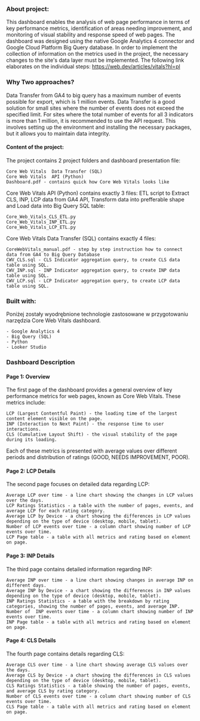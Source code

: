 ### About project:
This dashboard enables the analysis of web page performance in terms of key performance metrics, identification of areas needing improvement, 
and monitoring of visual stability and response speed of web pages.
The dashboard was designed using the native Google Analytics 4 connector and Google Cloud Platform Big Query database. 
In order to implement the collection of information on the metrics used in the project, the necessary changes to the site's data layer must be implemented.
The following link elaborates on the individual steps: https://web.dev/articles/vitals?hl=pl

### Why Two approaches?
Data Transfer from GA4 to big query has a maximum number of events possible for export, which is 1 million events. Data Transfer is a good solution for small sites where the number of events does not exceed the specified limit. 
For sites where the total number of events for all 3 indicators is more than 1 million, it is recommended to use the API request. This involves setting up the environment and installing the necessary packages, but it allows you to maintain data integrity.

#### Content of the project:
The project contains 2 project folders and dashboard presentation file: 
    
    Core Web Vitals  Data Transfer (SQL)
    Core Web Vitals  API (Python)
    Dashboard.pdf - contains quick how Core Web Vitals looks like

Core Web Vitals API (Python) contains exactly 3 files:
    ETL script to Extract CLS, INP, LCP data from GA4 API, Transform data into prefferable shape and Load data into Big Query SQL table:
    
    Core_Web_Vitals_CLS_ETL.py
    Core_Web_Vitals_INP_ETL.py 
    Core_Web_Vitals_LCP_ETL.py
    
Core Web Vitals Data Transfer (SQL) contains exactly 4 files:

    CoreWebVitals_manual.pdf - step by step instruction how to connect data from GA4 to Big Query Database
    CWV_CLS.sql - CLS Indicator aggregation query, to create CLS data table using SQL.
    CWV_INP.sql - INP Indicator aggregation query, to create INP data table using SQL.
    CWV_LCP.sql - LCP Indicator aggregation query, to create LCP data table using SQL. 

### Built with: 
Poniżej zostały wyodrębnione technologie zastosowane w przygotowaniu narzędzia Core Web Vitals dashboard.

    - Google Analytics 4
    - Big Query (SQL)
    - Python
    - Looker Studio

            
### Dashboard Description

#### Page 1: Overview
The first page of the dashboard provides a general overview of key performance metrics for web pages, known as Core Web Vitals. These metrics include:

    LCP (Largest Contentful Paint) - the loading time of the largest content element visible on the page.
    INP (Interaction to Next Paint) - the response time to user interactions.
    CLS (Cumulative Layout Shift) - the visual stability of the page during its loading.

Each of these metrics is presented with average values over different periods and distribution of ratings (GOOD, NEEDS IMPROVEMENT, POOR).

#### Page 2: LCP Details
The second page focuses on detailed data regarding LCP:

    Average LCP over time - a line chart showing the changes in LCP values over the days.
    LCP Ratings Statistics - a table with the number of pages, events, and average LCP for each rating category.
    Average LCP by Device - a chart showing the differences in LCP values depending on the type of device (desktop, mobile, tablet).
    Number of LCP events over time - a column chart showing number of LCP events over time.
    LCP Page table - a table with all metrics and rating based on element on page.

#### Page 3: INP Details
The third page contains detailed information regarding INP:

    Average INP over time - a line chart showing changes in average INP on different days.
    Average INP by Device - a chart showing the differences in INP values depending on the type of device (desktop, mobile, tablet).
    INP Ratings Statistics - a table with the breakdown by rating categories, showing the number of pages, events, and average INP.
    Number of  INP events over time - a column chart showing number of INP events over time.
    INP Page table - a table with all metrics and rating based on element on page.

#### Page 4: CLS Details
The fourth page contains details regarding CLS:

    Average CLS over time - a line chart showing average CLS values over the days.
    Average CLS by Device - a chart showing the differences in CLS values depending on the type of device (desktop, mobile, tablet).
    CLS Ratings Statistics - a table showing the number of pages, events, and average CLS by rating category.
    Number of CLS events over time - a column chart showing number of CLS events over time.
    CLS Page table - a table with all metrics and rating based on element on page.
    







